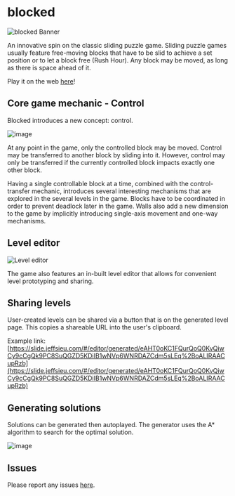 # blocked

![blocked Banner](https://user-images.githubusercontent.com/8487294/158229495-cfc9b831-e0e2-421a-ae19-1266204788c6.png)

An innovative spin on the classic sliding puzzle game. Sliding puzzle games usually feature free-moving blocks that have to be slid to achieve a set position or to let a block free (Rush Hour). Any block may be moved, as long as there is space ahead of it.

Play it on the web [here](https://blocked.jeffsieu.com)!

## Core game mechanic - Control

Blocked introduces a new concept: control.

![image](https://user-images.githubusercontent.com/8487294/158158649-224bb5dc-fd0c-469e-be6a-fa91971b6ad1.png)

At any point in the game, only the controlled block may be moved. Control may be transferred to another block by sliding into it. However, control may only be transferred if the currently controlled block impacts exactly one other block.

Having a single controllable block at a time, combined with the control-transfer mechanic, introduces several interesting mechanisms that are explored in the several levels in the game. Blocks have to be coordinated in order to prevent deadlock later in the game. Walls also add a new dimension to the game by implicitly introducing single-axis movement and one-way mechanisms.

## Level editor

![Level editor](https://user-images.githubusercontent.com/8487294/158159303-53808f51-b956-4370-8264-4ea64c2ca374.png)

The game also features an in-built level editor that allows for convenient level prototyping and sharing.

## Sharing levels

User-created levels can be shared via a button that is on the generated level page. This copies a shareable URL into the user's clipboard.

Example link:
[https://slide.jeffsieu.com/#/editor/generated/eAHT0oKC1FQurQoQ0KvQiwCy9cCgQk9PC8SuQGZD5KDiIB1wNVp6WNRDAZCdm5sLEq%2BoALIRAACupRzb](https://slide.jeffsieu.com/#/editor/generated/eAHT0oKC1FQurQoQ0KvQiwCy9cCgQk9PC8SuQGZD5KDiIB1wNVp6WNRDAZCdm5sLEq%2BoALIRAACupRzb)

## Generating solutions

Solutions can be generated then autoplayed. The generator uses the A\* algorithm to search for the optimal solution.

![image](https://user-images.githubusercontent.com/8487294/158224455-fd787d04-35c8-4573-80eb-0a07aac54239.png)

## Issues

Please report any issues [here](https://github.com/jeffsieu/blocked/issues/new).